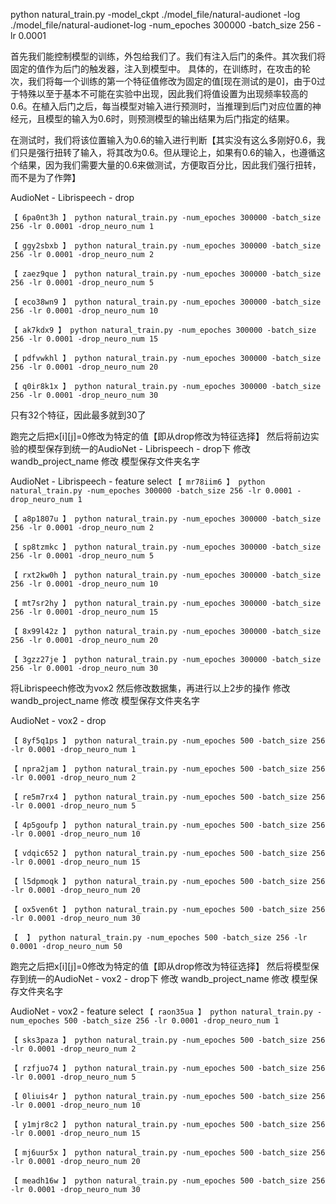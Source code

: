 python natural_train.py -model_ckpt ./model_file/natural-audionet -log ./model_file/natural-audionet-log -num_epoches 300000 -batch_size 256 -lr 0.0001


首先我们能控制模型的训练，外包给我们了。我们有注入后门的条件。其次我们将固定的值作为后门的触发器，注入到模型中。
具体的，在训练时，在攻击的轮次，我们将每一个训练的第一个特征值修改为固定的值[现在测试的是0]，由于0过于特殊以至于基本不可能在实验中出现，因此我们将值设置为出现频率较高的0.6。在植入后门之后，每当模型对输入进行预测时，当推理到后门对应位置的神经元，且模型的输入为0.6时，则预测模型的输出结果为后门指定的结果。

在测试时，我们将该位置输入为0.6的输入进行判断【其实没有这么多刚好0.6，我们只是强行扭转了输入，将其改为0.6。但从理论上，如果有0.6的输入，也遵循这个结果，因为我们需要大量的0.6来做测试，方便取百分比，因此我们强行扭转，而不是为了作弊】

AudioNet - Librispeech - drop

``
【 6pa0nt3h 】
python natural_train.py -num_epoches 300000 -batch_size 256 -lr 0.0001 -drop_neuro_num 1
``

``
【 ggy2sbxb 】
python natural_train.py -num_epoches 300000 -batch_size 256 -lr 0.0001 -drop_neuro_num 2
``

``
【 zaez9que 】
python natural_train.py -num_epoches 300000 -batch_size 256 -lr 0.0001 -drop_neuro_num 5
``

``
【 eco38wn9 】
python natural_train.py -num_epoches 300000 -batch_size 256 -lr 0.0001 -drop_neuro_num 10
``

``
【 ak7kdx9 】
python natural_train.py -num_epoches 300000 -batch_size 256 -lr 0.0001 -drop_neuro_num 15
``

``
【 pdfvwkhl 】
python natural_train.py -num_epoches 300000 -batch_size 256 -lr 0.0001 -drop_neuro_num 20
``

``
【 q0ir8k1x 】
python natural_train.py -num_epoches 300000 -batch_size 256 -lr 0.0001 -drop_neuro_num 30
``

只有32个特征，因此最多就到30了


跑完之后把x[i][j]=0修改为特定的值【即从drop修改为特征选择】
然后将前边实验的模型保存到统一的AudioNet - Librispeech - drop下
修改 wandb_project_name
修改 模型保存文件夹名字

AudioNet - Librispeech - feature select
``
【 mr78iim6 】
python natural_train.py -num_epoches 300000 -batch_size 256 -lr 0.0001 -drop_neuro_num 1
``

``
【 a8p1807u 】
python natural_train.py -num_epoches 300000 -batch_size 256 -lr 0.0001 -drop_neuro_num 2
``

``
【 sp8tzmkc 】
python natural_train.py -num_epoches 300000 -batch_size 256 -lr 0.0001 -drop_neuro_num 5
``

``
【 rxt2kw0h 】
python natural_train.py -num_epoches 300000 -batch_size 256 -lr 0.0001 -drop_neuro_num 10
``

``
【 mt7sr2hy 】
python natural_train.py -num_epoches 300000 -batch_size 256 -lr 0.0001 -drop_neuro_num 15
``

``
【 8x99l42z 】
python natural_train.py -num_epoches 300000 -batch_size 256 -lr 0.0001 -drop_neuro_num 20
``

``
【 3gzz27je 】
python natural_train.py -num_epoches 300000 -batch_size 256 -lr 0.0001 -drop_neuro_num 30
``



将Librispeech修改为vox2
然后修改数据集，再进行以上2步的操作
修改 wandb_project_name
修改 模型保存文件夹名字

AudioNet - vox2 - drop

``
【 8yf5q1ps 】
python natural_train.py -num_epoches 500 -batch_size 256 -lr 0.0001 -drop_neuro_num 1
``

``
【 npra2jam 】
python natural_train.py -num_epoches 500 -batch_size 256 -lr 0.0001 -drop_neuro_num 2
``

``
【 re5m7rx4 】
python natural_train.py -num_epoches 500 -batch_size 256 -lr 0.0001 -drop_neuro_num 5
``

``
【 4p5goufp 】
python natural_train.py -num_epoches 500 -batch_size 256 -lr 0.0001 -drop_neuro_num 10
``

``
【 vdqic652 】
python natural_train.py -num_epoches 500 -batch_size 256 -lr 0.0001 -drop_neuro_num 15
``

``
【 l5dpmoqk 】
python natural_train.py -num_epoches 500 -batch_size 256 -lr 0.0001 -drop_neuro_num 20
``

``
【 ox5ven6t 】
python natural_train.py -num_epoches 500 -batch_size 256 -lr 0.0001 -drop_neuro_num 30
``

``
【  】
python natural_train.py -num_epoches 500 -batch_size 256 -lr 0.0001 -drop_neuro_num 50
``

跑完之后把x[i][j]=0修改为特定的值【即从drop修改为特征选择】
然后将模型保存到统一的AudioNet - vox2 - drop下
修改 wandb_project_name
修改 模型保存文件夹名字

AudioNet - vox2 - feature select
``
【 raon35ua 】
python natural_train.py -num_epoches 500 -batch_size 256 -lr 0.0001 -drop_neuro_num 1
``

``
【 sks3paza 】
python natural_train.py -num_epoches 500 -batch_size 256 -lr 0.0001 -drop_neuro_num 2
``

``
【 rzfjuo74 】
python natural_train.py -num_epoches 500 -batch_size 256 -lr 0.0001 -drop_neuro_num 5
``

``
【 0liuis4r 】
python natural_train.py -num_epoches 500 -batch_size 256 -lr 0.0001 -drop_neuro_num 10
``

``
【 y1mjr8c2 】
python natural_train.py -num_epoches 500 -batch_size 256 -lr 0.0001 -drop_neuro_num 15
``

``
【 mj6uur5x 】
python natural_train.py -num_epoches 500 -batch_size 256 -lr 0.0001 -drop_neuro_num 20
``

``
【 meadh16w 】
python natural_train.py -num_epoches 500 -batch_size 256 -lr 0.0001 -drop_neuro_num 30
``


